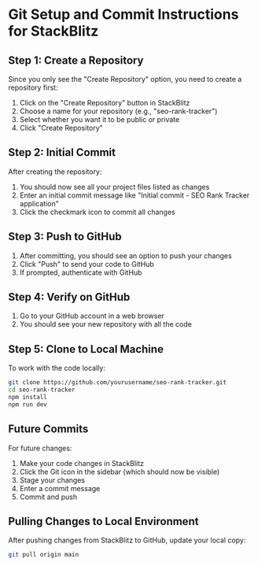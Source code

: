 # Git Setup and Commit Instructions for StackBlitz

## Step 1: Create a Repository

Since you only see the "Create Repository" option, you need to create a repository first:

1. Click on the "Create Repository" button in StackBlitz
2. Choose a name for your repository (e.g., "seo-rank-tracker")
3. Select whether you want it to be public or private
4. Click "Create Repository"

## Step 2: Initial Commit

After creating the repository:

1. You should now see all your project files listed as changes
2. Enter an initial commit message like "Initial commit - SEO Rank Tracker application"
3. Click the checkmark icon to commit all changes

## Step 3: Push to GitHub

1. After committing, you should see an option to push your changes
2. Click "Push" to send your code to GitHub
3. If prompted, authenticate with GitHub

## Step 4: Verify on GitHub

1. Go to your GitHub account in a web browser
2. You should see your new repository with all the code

## Step 5: Clone to Local Machine

To work with the code locally:

```bash
git clone https://github.com/yourusername/seo-rank-tracker.git
cd seo-rank-tracker
npm install
npm run dev
```

## Future Commits

For future changes:

1. Make your code changes in StackBlitz
2. Click the Git icon in the sidebar (which should now be visible)
3. Stage your changes
4. Enter a commit message
5. Commit and push

## Pulling Changes to Local Environment

After pushing changes from StackBlitz to GitHub, update your local copy:

```bash
git pull origin main
```